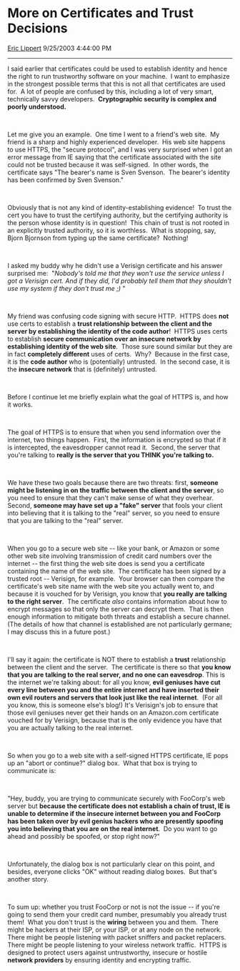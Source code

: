 # More on Certificates and Trust Decisions

[Eric Lippert](https://social.msdn.microsoft.com/profile/Eric%20Lippert) 9/25/2003 4:44:00 PM

-----

 

I said earlier that certificates could be used to establish identity and hence the right to run trustworthy software on your machine.  I want to emphasize in the strongest possible terms that this is not all that certificates are used for.  A lot of people are confused by this, including a lot of very smart, technically savvy developers.  **Cryptographic security is complex and poorly understood.** 

 

 

Let me give you an example.  One time I went to a friend's web site.  My friend is a sharp and highly experienced developer.  His web site happens to use HTTPS, the "secure protocol", and I was very surprised when I got an error message from IE saying that the certificate associated with the site could not be trusted because it was self-signed.  In other words, the certificate says "The bearer's name is Sven Svenson.  The bearer's identity has been confirmed by Sven Svenson." 

 

 

Obviously that is not any kind of identity-establishing evidence\!  To trust the cert you have to trust the certifying authority, but the certifying authority is the person whose identity is in question\!  This chain of trust is not rooted in an explicitly trusted authority, so it is worthless.  What is stopping, say, Bjorn Bjornson from typing up the same certificate?  Nothing\!

 

 

I asked my buddy why he didn't use a Verisign certificate and his answer surprised me:  "*Nobody's told me that they won't use the service unless I got a Verisign cert. And if they did, I'd probably tell them that they shouldn't use my system if they don't trust me ;)* "

 

 

My friend was confusing code signing with secure HTTP.  HTTPS does **not** use certs to establish a **trust relationship between the client and the server by establishing the identity of the code author**\!  HTTPS uses certs to establish **secure communication over an insecure network by establishing identity of the web site**.  Those sure sound similar but they are in fact **completely different** uses of certs.  Why?  Because in the first case, it is the **code author** who is (potentially) untrusted.  In the second case, it is the **insecure network** that is (definitely) untrusted.

 

 

Before I continue let me briefly explain what the goal of HTTPS is, and how it works.

 

 

The goal of HTTPS is to ensure that when you send information over the internet, two things happen.  First, the information is encrypted so that if it is intercepted, the eavesdropper cannot read it.  Second, the server that you're talking to **really is the server that you THINK you're talking to.**  

 

We have these two goals because there are two threats: first, **someone might be listening in on the traffic between the client and the server**, so you need to ensure that they can't make sense of what they overhear.  Second, **someone may have set up a "fake" server** that fools your client into believing that it is talking to the "real" server, so you need to ensure that you are talking to the "real" server.

 

 

When you go to a secure web site -- like your bank, or Amazon or some other web site involving transmission of credit card numbers over the internet -- the first thing the web site does is send you a certificate containing the name of the web site.  The certificate has been signed by a trusted root -- Verisign, for example.  Your browser can then compare the certificate's web site name with the web site you actually went to, and because it is vouched for by Verisign, you know that **you really are talking to the right server**.  The certificate *also* contains information about how to encrypt messages so that only the server can decrypt them.  That is then enough information to mitigate both threats and establish a secure channel.  (The details of how that channel is established are not particularly germane; I may discuss this in a future post.)

 

 

I'll say it again: the certificate is NOT there to establish a **trust** relationship between the client and the server.  The certificate is there so that **you know that you are talking to the real server, and no one can eavesdrop**. This is the internet we're talking about: for all you know, **evil geniuses have cut every line between you and the entire internet and have inserted their own evil routers and servers that look just like the real internet**.  (For all you know, this is someone else's blog\!) It's Verisign's job to ensure that those evil geniuses never get their hands on an Amazon.com certificate vouched for by Verisign, because that is the only evidence you have that you are actually talking to the real internet.

 

 

So when you go to a web site with a self-signed HTTPS certificate, IE pops up an "abort or continue?" dialog box.  What that box is trying to communicate is:

 

 

"Hey, buddy, you are trying to communicate securely with FooCorp's web server but **because the certificate does not establish a chain of trust, IE is unable to determine if the insecure internet between you and FooCorp has been taken over by evil genius hackers who are presently spoofing you into believing that you are on the real internet**.  Do you want to go ahead and possibly be spoofed, or stop right now?"

 

 

Unfortunately, the dialog box is not particularly clear on this point, and besides, everyone clicks "OK" without reading dialog boxes.  But that's another story.

 

 

To sum up: whether you trust FooCorp or not is not the issue -- if you're going to send them your credit card number, presumably you already trust them\!  What you don't trust is the **wiring** between you and them.  There might be hackers at their ISP, or your ISP, or at any node on the network.  There might be people listening with packet sniffers and packet replacers. There might be people listening to your wireless network traffic.  HTTPS is designed to protect users against untrustworthy, insecure or hostile **network providers** by ensuring identity and encrypting traffic.

